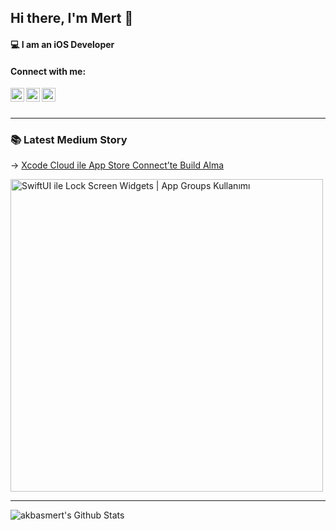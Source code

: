 ## Hi there, I'm Mert 👋


#### 💻  I am an iOS Developer

#### Connect with me:

[<img align="left" alt="akbasmert | LinkedIn" width="22px" src="https://www.svgrepo.com/show/448234/linkedin.svg" />][linkedin]
[<img align="left" alt="akbasmert | Medium" width="22px" src="https://www.svgrepo.com/show/364653/medium-logo-fill.svg" />][medium]
[<img align="left" alt="akbasmert | Twitter" width="22px" src="https://www.svgrepo.com/show/475689/twitter-color.svg" />][twitter]

<br />
<br />

---

### 📚 Latest Medium Story

-> [Xcode Cloud ile App Store Connect’te Build Alma](https://medium.com/@mert.ma246/xcode-cloud-ile-app-store-connectte-build-alma-d6aa6dbc4c54)

[<img src="https://miro.medium.com/v2/resize:fit:1400/format:webp/1*EjJUKPo9DXpdbjW6y7je3Q.png" alt="SwiftUI ile Lock Screen Widgets | App Groups Kullanımı" width="500px">](https://medium.com/@mert.ma246/swiftui-ile-lock-screen-widgets-app-groups-kullanımı-28b4d0e965a9)

---

<img align="left" alt="akbasmert's Github Stats" src="https://github-readme-stats.vercel.app/api?username=akbasmert&show_icons=true&hide_border=true" />

[medium]: https://medium.com/@mert.ma246
[twitter]: https://twitter.com/_akbasmert
[linkedin]: https://www.linkedin.com/in/mert-akba%C5%9F-006398171
